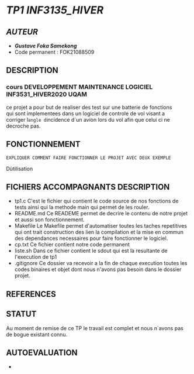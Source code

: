# **_TP1 INF3135_HIVER_**

 
## _AUTEUR_
  * _**Gustave Foka Samekong**_
  * Code permanent : FOK21088509

## DESCRIPTION 
 ### cours DEVELOPPEMENT MAINTENANCE LOGICIEL  INF3531_HIVER2020  UQAM   
 
   ce projet a pour but de realiser des test sur une batterie de fonctions    
   qui sont implementees dans un logiciel de controle de vol visant a    
  corriger l`angle d`incidence d`un avion lors du vol afin que celui ci ne    
 decroche pas.

 ## FONCTIONNEMENT 
    EXPLIQUER COMMENT FAIRE FONCTIONNER LE PROJET AVEC DEUX EXEMPLE  
   Dùtilisation 
 ## FICHIERS ACCOMPAGNANTS DESCRIPTION
   * tp1.c
   C'est le fichier qui contient le code source de nos fonctions de tests ainsi qui la methode main qui permet de les rouler.
   * README.md
   Ce READEME permet de decrire le contenu de notre projet et aussi son fonctionnement.
   * Makefile
   Le Makefile permet d'automatiser toutes les taches repetitives qui ont trait construction des lien la compilation et la mise en commun des dependances necessaires pour faire fonctionner le logiciel.
   * cp.txt
   Ce fichier contient notre code permanent 
   * liste.sh
   Dans ce fichier contient le sdout qui est la resultante de l'execution de tp1
   * .gitignore
   Ce dossier va recevoir a la fin de chaque execution toutes les codes binaires et objet dont nous n'avons pas besoin dans le dossier projet. 


  ## REFERENCES 

  ## STATUT 
   Au moment de remise de ce TP le travail est complet et nous n`avons pas  
de bogue existant connu. 

   ## AUTOEVALUATION 


  *    
